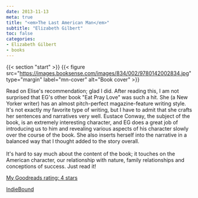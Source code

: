 ```yaml
---
date: 2013-11-13
meta: true
title: "<em>The Last American Man</em>"
subtitle: "Elizabeth Gilbert"
toc: false
categories:
- Elizabeth Gilbert
- books
---
```


{{< section "start" >}}
{{< figure src="https://images.booksense.com/images/834/002/9780142002834.jpg" type="margin" label="mn-cover" alt="Book cover" >}}

Read on Elise's recommendation; glad I did. After reading this, I am not surprised that EG's other book "Eat Pray Love" was such a hit. She (a New Yorker writer) has an almost pitch-perfect magazine-feature writing style. It's not exactly my favorite type of writing, but I have to admit that she crafts her sentences and narratives very well. Eustace Conway, the subject of the book, is an extremely interesting character, and EG does a great job of introducing us to him and revealing various aspects of his character slowly over the course of the book. She also inserts herself into the narrative in a balanced way that I thought added to the story overall.<br /><br />It's hard to say much about the content of the book; it touches on the American character, our relationship with nature, family relationships and conceptions of success. Just read it!

[My Goodreads rating: 4 stars](https://www.goodreads.com/review/show/759968734)  

[IndieBound](https://www.indiebound.org/book/9780142002834)
